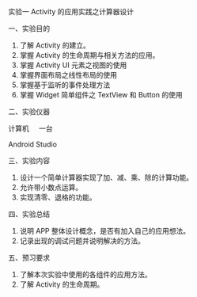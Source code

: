 实验一 Activity 的应用实践之计算器设计

一、实验目的

1. 了解 Activity 的建立。
2. 掌握 Activity 的生命周期与相关方法的应用。
3. 掌握 Activity UI 元素之视图的使用
4. 掌握界面布局之线性布局的使用
5. 掌握基于监听的事件处理方法
6. 掌握 Widget 简单组件之 TextView 和 Button 的使用

二、实验仪器

计算机     一台

Android Studio

三、实验内容

1. 设计一个简单计算器实现了加、减、乘、除的计算功能。
2. 允许带小数点运算。
3. 实现清零、退格的功能。

四、实验总结

1. 说明 APP 整体设计概念，是否有加入自己的应用想法。
2. 记录出现的调试问题并说明解决的方法。

五、预习要求

1. 了解本次实验中使用的各组件的应用方法。
1. 了解 Activity 的生命周期。

